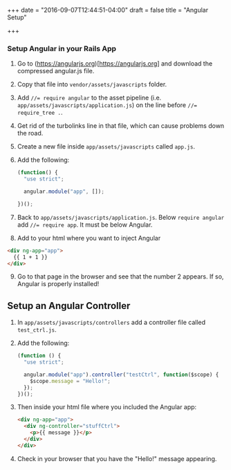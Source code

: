 +++
date = "2016-09-07T12:44:51-04:00"
draft = false
title = "Angular Setup"

+++

### Setup Angular in your Rails App
1. Go to (https://angularjs.org)[https://angularjs.org] and download the compressed angular.js file.
2. Copy that file into `vendor/assets/javascripts` folder.
3. Add `//= require angular` to the asset pipeline (i.e. `app/assets/javascripts/application.js`) on the line before `//= require_tree .`.
4. Get rid of the turbolinks line in that file, which can cause problems down the road.
5. Create a new file inside `app/assets/javascripts` called `app.js`.
6. Add the following:

	```javascript
	(function() {
	  "use strict";

	  angular.module("app", []);

	})();
	```

7. Back to `app/assets/javascripts/application.js`. Below `require angular` add `//= require app`. It must be below Angular.
8. Add to your html where you want to inject Angular
```html
<div ng-app="app">
  {{ 1 + 1 }}
</div>
```
9. Go to that page in the browser and see that the number 2 appears. If so, Angular is properly installed!


## Setup an Angular Controller
1. In `app/assets/javascripts/controllers` add a controller file called `test_ctrl.js`.
2. Add the following:

	```javascript
	(function () {
	  "use strict";

	  angular.module("app").controller("testCtrl", function($scope) {
	    $scope.message = "Hello!";
	  });
	})();
	```
3. Then inside your html file where you included the Angular app:

	```html
	<div ng-app="app">
	  <div ng-controller="stuffCtrl">
	    <p>{{ message }}</p>
	  </div>
	</div>
	```
4. Check in your browser that you have the "Hello!" message appearing.
